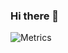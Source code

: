 ### Hi there 👋

<!--
**justinlavelle/justinlavelle** is a ✨ _special_ ✨ repository because its `README.md` (this file) appears on your GitHub profile.
-->
![Metrics](https://metrics.lecoq.io/justinlavelle?template=terminal&isocalendar=1&languages=1&activity=1&achievements=1&tweets=1&starlists=1&repositories=1&lines=1&repositories=100&repositories.batch=100&repositories.forks=false&repositories.affiliations=owner&isocalendar.duration=half-year&languages.limit=8&languages.threshold=0%25&languages.colors=github&languages.sections=most-used&languages.indepth=false&languages.analysis.timeout=15&languages.categories=markup%2C%20programming&languages.recent.categories=markup%2C%20programming&languages.recent.load=300&languages.recent.days=14&activity.limit=5&activity.load=300&activity.days=14&activity.visibility=all&activity.timestamps=false&activity.filter=all&achievements.threshold=C&achievements.secrets=true&achievements.display=detailed&achievements.limit=0&starlists.limit=2&starlists.limit.repositories=2&starlists.shuffle.repositories=true&tweets.attachments=true&tweets.limit=2&tweets.user=.user.twitter&config.timezone=Africa%2FJohannesburg)


<!--
Here are some ideas to get you started:

- 🔭 I’m currently working on ...
- 🌱 I’m currently learning ...
- 👯 I’m looking to collaborate on ...
- 🤔 I’m looking for help with ...
- 💬 Ask me about ...
- 📫 How to reach me: ...
- 😄 Pronouns: ...
- ⚡ Fun fact: ...
-->
